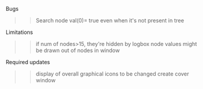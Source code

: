 Bugs
>>Search node val(0)= true even when it's not present in tree

Limitations
>>if num of nodes>15, they're hidden by logbox
>>node values might be drawn out of nodes in window 

Required updates
>>display of overall graphical icons to be changed
>>create cover window
